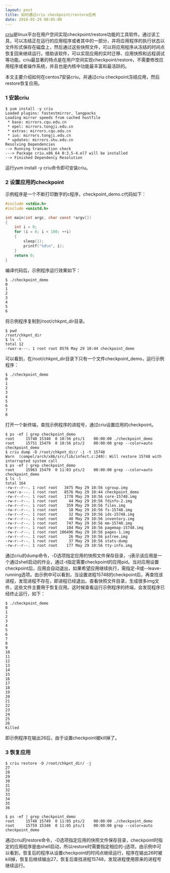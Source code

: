```yaml
---
layout: post
title: 如何通过criu checkpoint/restore应用
date: 2018-05-29 00:05:00
---
```


[criu](https://criu.org/Main_Page)是linux平台在用户空间实现checkpoint/restore功能的工具软件。通过该工具，可以冻结正在运行的应用程序或者其中的一部分，并将应用程序的执行状态以文件形式保存在磁盘上，然后通过这些快照文件，可以将应用程序从冻结的时间点恢复回来继续运行。借助该软件，可以实现应用的实时迁移、应用快照和远程调试等功能。criu最显著的特点是在用户空间实现checkpoint/restore，不需要修改应用程序或者操作系统，并且也是内核中功能最丰富和最活跃的。

本文主要介绍如何在centos7安装criu，并通过criu checkpoint冻结应用，然后restore恢复应用。

### 1 安装criu

```
$ yum install -y criu
Loaded plugins: fastestmirror, langpacks
Loading mirror speeds from cached hostfile
 * base: mirrors.cqu.edu.cn
 * epel: mirrors.tongji.edu.cn
 * extras: mirrors.cqu.edu.cn
 * ius: mirrors.tongji.edu.cn
 * updates: mirrors.shu.edu.cn
Resolving Dependencies
--> Running transaction check
---> Package criu.x86_64 0:3.5-4.el7 will be installed
--> Finished Dependency Resolution
```

运行yum install -y criu命令即可安装criu。

### 2 设置应用的checkpoint

示例程序是一个不断打印数字的c程序，checkpoint_demo.c代码如下：

```c
#include <stdio.h>
#include <unistd.h>

int main(int argc, char const *argv[])
{
    int i = 0;
    for (i = 0; i < 100; ++i)
    {
        sleep(1);
        printf("%d\n", i);
    }
    return 0;
}
```

编译代码后，示例程序运行效果如下：

```
$ ./checkpoint_demo
0
1
2
3
4
5
6
```

将示例程序复制到/root/chkpnt_dir目录。

```
$ pwd
/root/chkpnt_dir
$ ls -l
total 12
-rwxr-x---. 1 root root 8576 May 29 10:44 checkpoint_demo
```

可以看到，在/root/chkpnt_dir目录下只有一个文件checkpoint_demo，运行示例程序：

```
$ ./checkpoint_demo
0
1
2
3
4
5
6
7
8
```

打开一个新终端，查找示例程序的进程号，通过criu设置应用的checkpoint。

```
$ ps -ef | grep checkpoint_demo
root     15748 15340  0 10:56 pts/1    00:00:00 ./checkpoint_demo
root     15751 15479  0 10:56 pts/2    00:00:00 grep --color=auto checkpoint_demo
$ criu dump -D /root/chkpnt_dir/ -j -t 15748
Warn  (compel/arch/x86/src/lib/infect.c:249): Will restore 15748 with interrupted system call
$ ps -ef | grep checkpoint_demo
root     15963 15479  0 11:03 pts/2    00:00:00 grep --color=auto checkpoint_demo
$ ls -l
total 164
-rw-r--r--. 1 root root   3475 May 29 10:56 cgroup.img
-rwxr-x---. 1 root root   8576 May 29 10:44 checkpoint_demo
-rw-r--r--. 1 root root   1778 May 29 10:56 core-15748.img
-rw-r--r--. 1 root root     44 May 29 10:56 fdinfo-2.img
-rw-r--r--. 1 root root    359 May 29 10:56 files.img
-rw-r--r--. 1 root root     18 May 29 10:56 fs-15748.img
-rw-r--r--. 1 root root     32 May 29 10:56 ids-15748.img
-rw-r--r--. 1 root root     40 May 29 10:56 inventory.img
-rw-r--r--. 1 root root    747 May 29 10:56 mm-15748.img
-rw-r--r--. 1 root root    184 May 29 10:56 pagemap-15748.img
-rw-r--r--. 1 root root 106496 May 29 10:56 pages-1.img
-rw-r--r--. 1 root root     26 May 29 10:56 pstree.img
-rw-r--r--. 1 root root     37 May 29 10:56 stats-dump
-rw-r--r--. 1 root root    177 May 29 10:56 tty-info.img
```

通过criu的dump命令，-D选项指定应用的快照文件保存目录，-j表示该应用是一个通过shell启动的作业，通过-t指定需要checkpoint的应用pid。当对应用设置checkpoint后，应用会自动退出，如果希望应用继续执行，需指定-R或--leave-running选项。由示例中可以看到，当设置进程15748的checkpoint后，再查找该进程，发现进程不存在，即进程已经退出。查看快照文件目录，生成很多img文件，这些文件主要用于恢复应用。这时候查看运行示例程序的终端，会发现程序已经终止运行，如下：

```
$ ./checkpoint_demo
0
1
2
3
4
5
6
7
8
9
10
11
12
13
14
15
16
17
18
19
20
21
22
23
24
25
26
Killed
```

即示例程序在输出26后，由于设置checkpoint被kill掉了。

### 3 恢复应用

```
$ criu restore -D /root/chkpnt_dir/ -j
27
28
29
30
31
32
33
34
35
36
```

```
$ ps -ef | grep checkpoint_demo
root     15748 15749  0 11:05 pts/2    00:00:00 ./checkpoint_demo
root     15759 15340  0 11:05 pts/1    00:00:00 grep --color=auto checkpoint_demo
```

通过criu的restore命令，-D选项指定应用的快照文件保存目录，checkpoint时指定的应用程序是由shell启动，所以restore时需要指定相应的-j选项，由示例中可以看到，恢复后的程序从设置checkpoint的时间点继续运行，程序在输出26时被kill掉，恢复后继续输出27，恢复后查找进程15748，发现进程使用原来的进程号继续运行。
